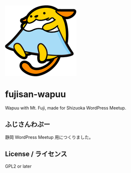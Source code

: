 ![fujisan-wapuu](https://raw.githubusercontent.com/takeshi81/fujisan-wapuu/master/fujisan-wapuu.png)

# fujisan-wapuu

Wapuu with Mt. Fuji, made for Shizuoka WordPress Meetup.

## ふじさんわぷー

静岡 WordPress Meetup 用につくりました。

## License / ライセンス

GPL2 or later
